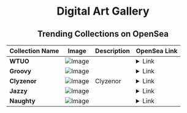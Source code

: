 <div align="center">

# Digital Art Gallery

## Trending Collections on OpenSea

| Collection Name                       | Image                                                                                     | Description                       | OpenSea Link                                                                                          |
|---------------------------------------|-------------------------------------------------------------------------------------------|-----------------------------------|--------------------------------------------------------------------------------------------------------|
| **WTUO** | ![Image](https://i.seadn.io/s/raw/files/831cd77ff9e0a42d6586b89d7cd4e529.jpg?w=500&auto=format?w=200&auto=format) |  | <details><summary>Link</summary>[WTUO](https://opensea.io/collection/wtuo)</details> |
| **Groovy** | ![Image](https://i.seadn.io/s/raw/files/b6a89c5a31697e46af99fa858b22ff52.jpg?w=500&auto=format?w=200&auto=format) |  | <details><summary>Link</summary>[Groovy](https://opensea.io/collection/groovy-306)</details> |
| **Clyzenor** | ![Image](https://i.seadn.io/s/raw/files/b276c3dad578549c94e159f0d91d26d7.png?w=500&auto=format?w=200&auto=format) | Clyzenor | <details><summary>Link</summary>[Clyzenor](https://opensea.io/collection/clyzenor)</details> |
| **Jazzy** | ![Image](https://i.seadn.io/s/raw/files/a8d72133da036fa40f1e48e6e4028883.jpg?w=500&auto=format?w=200&auto=format) |  | <details><summary>Link</summary>[Jazzy](https://opensea.io/collection/jazzy-385)</details> |
| **Naughty** | ![Image](https://i.seadn.io/s/raw/files/090b6d2aaa02a7ebed30853bf500420f.jpg?w=500&auto=format?w=200&auto=format) |  | <details><summary>Link</summary>[Naughty](https://opensea.io/collection/naughty-282)</details> |

</div>